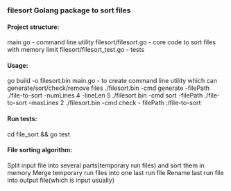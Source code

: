 ### filesort Golang package to sort files

#### Project structure:
main.go - command line utility
filesort/filesort.go - core code to sort files with memory limit
filesort/filesort_test.go - tests

#### Usage:
go build -o filesort.bin main.go - to create command line utility which
can generate/sort/check/remove files
./filesort.bin -cmd generate -filePath ./file-to-sort -numLines 4 -lineLen 5
./filesort.bin -cmd sort -filePath ./file-to-sort -maxLines 2
./filesort.bin -cmd check - filePath ./file-to-sort

#### Run tests:
cd file_sort && go test

#### File sorting algorithm:
Split input file into several parts(temporary run files) and sort them in memory
Merge temporary run files into one last run file
Rename last run file into output file(which is input usually)
